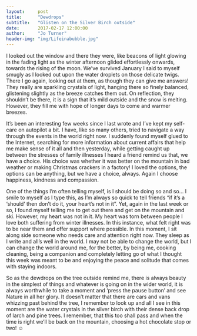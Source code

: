 ```yaml
---
layout:     post
title:      "Dewdrops"
subtitle:   "Glisten on the Silver Birch outside"
date:       2017-02-17 12:00:00
author:     "Jo Turner"
header-img: "img/Lifeinabubble.jpg"
---
```

I looked out the window and there they were, like beacons of light glowing in the fading light as the winter afternoon glided effortlessly onwards, towards the rising of the moon. We’ve survived January I said to myself smugly as I looked out upon the water droplets on those delicate twigs. There I go again, looking out at them, as though they can give me answers! They really are sparkling crystals of light, hanging there so finely balanced, glistening slightly as the breeze catches them out.  On reflection, they shouldn’t be there, it is a sign that it’s mild outside and the snow is melting. However, they fill me with hope of longer days to come and warmer breezes. 

It’s been an interesting few weeks since I last wrote and I’ve kept my self-care on autopilot a bit. I have, like so many others, tried to navigate a way through the events in the world right now. I suddenly found myself glued to the Internet, searching for more information about current affairs that help me make sense of it all and then yesterday, while getting caught up between the stresses of family illnesses I heard a friend remind us that, we have a choice. His choice was whether it was better on the mountain in bad weather or making Christmas crackers in a factory! I loved the options, the options can be anything, but we have a choice, always. Again I choose happiness, kindness and compassion.

One of the things I’m often telling myself, is I should be doing so and so... I smile to myself as I type this, as I’m always so quick to tell friends “if it’s a ‘should’ then don’t do it, your heart’s not in it”. Yet, again in the last week or so, I found myself telling me to get out there and get on the mountain and ski. However, my heart was not in it. My heart was torn between people I love both suffering from winter illnesses. In this instance, what felt right was to be near them and offer support where possible. In this moment, I sit along side someone who needs care and attention right now. They sleep as I write and all’s well in the world. I may not be able to change the world, but I can change the world around me, for the better, by being me, cooking cleaning, being a companion and completely letting go of what I thought this week was meant to be and enjoying the peace and solitude that comes with staying indoors. 

So as the dewdrops on the tree outside remind me, there is always beauty in the simplest of things and whatever is going on in the wider world, it is always worthwhile to take a moment and ‘press the pause button’ and see Nature in all her glory. It doesn’t matter that there are cars and vans whizzing past behind the tree, I remember to look up and all I see in this moment are the water crystals in the silver birch with their dense back drop of larch and pine trees. I remember, that this too shall pass and when the time is right we’ll be back on the mountain, choosing a hot chocolate stop or two! ☺

